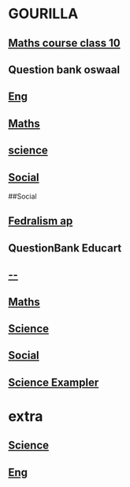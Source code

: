 # GOURILLA

## [Maths course class 10](https://drive.google.com/drive/folders/1XY7DyC-EPpWeXKQE84JtSftNkopYyOfA?usp=sharing)



## Question bank oswaal

## [Eng](https://drive.google.com/file/d/1XgWCHv4BL-_j45uTA7lS6NJL9izeRtP6/view?usp=sharing)
## [Maths](https://drive.google.com/file/d/1XcLugFUAv2VktvzFr4FJ3SqE7B_qpBRm/view?usp=sharing)
## [science](https://drive.google.com/file/d/1YSI3hose0SOk76STMjfEPPyJJmNag5bz/view?usp=sharing)
## [Social](https://drive.google.com/file/d/1Xdcxsv3mPh9ximyCNyv-C5SrRLH9NwAs/view?usp=sharing)

##Social 
## [Fedralism ap](https://drive.google.com/file/d/1WqSX4BJB-z21_EenLL0CJX3Wr_MA_Q40/view?usp=sharing)

## QuestionBank Educart
## [--]()
## [Maths](https://drive.google.com/file/d/1Xzpqj8RxbucA8OvuMDY8RtRMu0_LBvcT/view?usp=sharing)
## [Science](https://drive.google.com/file/d/1Y-7SvAie5JXK5-8YctDQd9zfzGEvUrri/view?usp=sharing)
## [Social](https://drive.google.com/file/d/1Xdpg_y9kJrImg0pVjQ9Sq8HjKwCYwyGA/view?usp=sharing)
## [Science Exampler](https://drive.google.com/file/d/1XsZ3HVJnp2JdnZf6Fd9CwdUWLZ8DrrXC/view?usp=sharing)

# extra
## [Science](https://drive.google.com/file/d/1WdUAessuNNGMqziyie6K-gghJ3yOtqYJ/view?usp=sharing)
## [Eng](https://drive.google.com/file/d/1YWNQlWVcVh3xsYdYp5w2CBvgK50YlSDO/view?usp=sharing)
